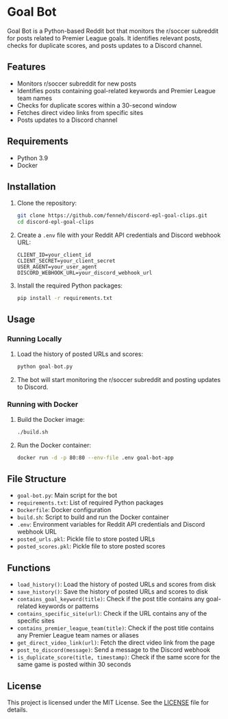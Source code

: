 # Goal Bot

Goal Bot is a Python-based Reddit bot that monitors the r/soccer subreddit for posts related to Premier League goals. It identifies relevant posts, checks for duplicate scores, and posts updates to a Discord channel.

## Features

- Monitors r/soccer subreddit for new posts
- Identifies posts containing goal-related keywords and Premier League team names
- Checks for duplicate scores within a 30-second window
- Fetches direct video links from specific sites
- Posts updates to a Discord channel

## Requirements

- Python 3.9
- Docker

## Installation

1. Clone the repository:
    ```sh
    git clone https://github.com/fenneh/discord-epl-goal-clips.git
    cd discord-epl-goal-clips
    ```

2. Create a `.env` file with your Reddit API credentials and Discord webhook URL:
    ```env
    CLIENT_ID=your_client_id
    CLIENT_SECRET=your_client_secret
    USER_AGENT=your_user_agent
    DISCORD_WEBHOOK_URL=your_discord_webhook_url
    ```

3. Install the required Python packages:
    ```sh
    pip install -r requirements.txt
    ```

## Usage

### Running Locally

1. Load the history of posted URLs and scores:
    ```python
    python goal-bot.py
    ```

2. The bot will start monitoring the r/soccer subreddit and posting updates to Discord.

### Running with Docker

1. Build the Docker image:
    ```sh
    ./build.sh
    ```

2. Run the Docker container:
    ```sh
    docker run -d -p 80:80 --env-file .env goal-bot-app
    ```

## File Structure

- `goal-bot.py`: Main script for the bot
- `requirements.txt`: List of required Python packages
- `Dockerfile`: Docker configuration
- `build.sh`: Script to build and run the Docker container
- `.env`: Environment variables for Reddit API credentials and Discord webhook URL
- `posted_urls.pkl`: Pickle file to store posted URLs
- `posted_scores.pkl`: Pickle file to store posted scores

## Functions

- `load_history()`: Load the history of posted URLs and scores from disk
- `save_history()`: Save the history of posted URLs and scores to disk
- `contains_goal_keyword(title)`: Check if the post title contains any goal-related keywords or patterns
- `contains_specific_site(url)`: Check if the URL contains any of the specific sites
- `contains_premier_league_team(title)`: Check if the post title contains any Premier League team names or aliases
- `get_direct_video_link(url)`: Fetch the direct video link from the page
- `post_to_discord(message)`: Send a message to the Discord webhook
- `is_duplicate_score(title, timestamp)`: Check if the same score for the same game is posted within 30 seconds

## License

This project is licensed under the MIT License. See the [LICENSE](LICENSE) file for details.